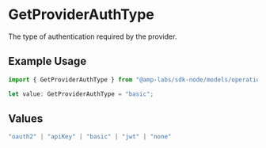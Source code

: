 # GetProviderAuthType

The type of authentication required by the provider.

## Example Usage

```typescript
import { GetProviderAuthType } from "@amp-labs/sdk-node/models/operations";

let value: GetProviderAuthType = "basic";
```

## Values

```typescript
"oauth2" | "apiKey" | "basic" | "jwt" | "none"
```